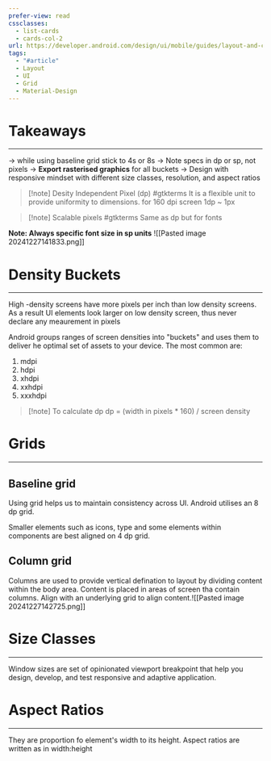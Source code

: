 ```yaml
---
prefer-view: read
cssclasses:
  - list-cards
  - cards-col-2
url: https://developer.android.com/design/ui/mobile/guides/layout-and-content/grids-and-units
tags:
  - "#article"
  - Layout
  - UI
  - Grid
  - Material-Design
---
```

# Takeaways
---
-> while using baseline grid stick to 4s or 8s
-> Note specs in dp or sp, not pixels
-> **Export rasterised graphics** for all buckets
-> Design with responsive mindset with different size classes, resolution, and aspect ratios

> [!note] Desity Independent Pixel (dp) #gtkterms
> It is a flexible unit to provide uniformity to dimensions. for 160 dpi screen 1dp ~ 1px
> 


> [!note] Scalable pixels #gtkterms 
> Same as dp but for fonts

**Note: Always specific font size in sp units**
![[Pasted image 20241227141833.png]]

# Density Buckets
---
High -density screens have more pixels per inch than low density screens. As a result UI elements look larger on low density screen, thus never declare any meaurement in pixels

Android groups ranges of screen densities into "buckets" and uses them to deliver he optimal set of assets to your device.
The most common are:
1. mdpi
2. hdpi
3. xhdpi
4. xxhdpi
5. xxxhdpi

> [!note] To calculate dp 
> dp = (width in pixels * 160) / screen density

# Grids
---
## Baseline grid
Using grid helps us to maintain consistency across UI.
Android utilises an 8 dp grid.

Smaller elements such as icons, type and some elements within components are best aligned on 4 dp grid.

## Column grid
Columns are used to provide vertical defination to layout by dividing content within the body area. Content is placed in areas of screen tha contain columns. Align with an underlying grid to align content.![[Pasted image 20241227142725.png]]

# Size Classes
---
Window sizes are set of opinionated viewport breakpoint that help you design, develop, and test responsive and adaptive application.

# Aspect Ratios
---
They are proportion fo element's width to its height. Aspect ratios are written as in width:height
